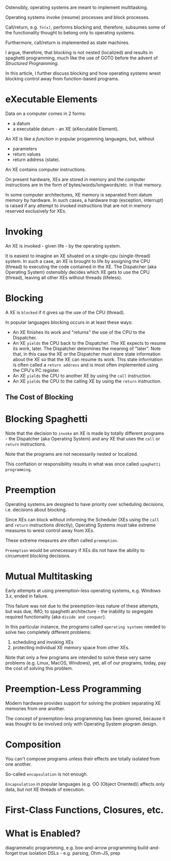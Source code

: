 Ostensibly, operating systems are meant to implement multitasking.

Operating systems invoke (resume) processes and block processes.

Call/return, e.g. `fn(x)`, performs blocking and, therefore, subsumes some of the functionality thought to belong only to operating systems.

Furthermore, call/return is implemented as state machines.

I argue, therefore, that blocking is not nested (localized) and results in spaghetti programming, much like the use of GOTO before the advent of *Structured Programming*.

In this article, I further discuss blocking and how operating systems wrest blocking control away from function-based programs.

# eXecutable Elements
Data on a computer comes in 2 forms:
- a datum
- a executable datum - an XE (eXecutable Element).

An XE is like a *function* in popular progamming languages, but, without
- parameters
- return values
- return address (state).

An XE  contains computer instructions.  

On present hardware, XEs are stored in memory and the computer instructions are in the form of bytes/words/longwords/etc. in that memory.

In some computer architectures, XE memory is separated from datum memory by hardware.  In such cases, a hardware *trap* (exception, interrupt) is raised if any attempt to invoked instructions that are not in memory reserved exclusively for XEs.

# Invoking
An XE is invoked - given life - by the operating system.

It is easiest to imagine an XE situated on a single-cpu (single-thread) system.  In such a case, an XE is brought to life by assigning the CPU (thread) to executing the code contained in the XE.  The Dispatcher (aka Operating System) ostensibly decides which XE gets to use the CPU (thread), leaving all other XEs without threads (lifeless).

# Blocking
A XE is `blocked` if it gives up the use of the CPU (thread).

In popular languages blocking occurs in at least these ways:
- An XE finishes its work and "returns" the use of the CPU to the Dispatcher.
- An XE `yields` the CPU back to the Dispatcher.  The XE expects to resume its work, later.  The Dispatcher determines the meaning of "later".  Note that, in this case the XE or the Dispatcher must store state information about the XE so that the XE can resume its work.  This state information is often called a `return address` and is most often implemented using the CPU's PC register.
- An XE `yields` the CPU to another XE by using the `call` instruction.
- An XE `yields` the CPU to the calling XE by using the `return` instruction.

## The Cost of Blocking


# Blocking Spaghetti
Note that the decision to `invoke` an XE is made by totally different programs - the Dispatcher (aka Operating System) and any XE that uses the `call` or `return` instructions.

Note that the programs are not necessarily nested or localized.  

This conflation or responsibility results in what was once called `spaghetti programming`.

# Preemption
Operating systems are designed to have priority over scheduling decisions, i.e. decisions about blocking.

Since XEs can block without informing the Scheduler (XEs using the `call` and `return` instructions directly), Operating Systems must take extreme measures to wrest control away from XEs.

These extreme measures are often called `preemption`.

`Preemption` would be unnecessary if XEs dis not have the ability to circumvent blocking decisions.


# Mutual Multitasking
Early attempts at using preemption-less operating systems, e.g. Windows 3.x, ended in failure.

This failure was not due to the preemption-less nature of these attempts, but was due, IMO, to spaghetti architecture - the inability to segregate required functionality (aka `divide and conquer`).

In this particular instance, the programs called `operating systems` needed to solve two completely different problems:
1. scheduling and invoking XEs
2. protecting individual XE memory space from other XEs.

Note that only a few programs are intended to solve these very same problems (e.g. Linux, MacOS, Windows), yet, all of our programs, today, pay the cost of solving this problem.

# Preemption-Less Programming
Modern hardware provides support for solving the problem separating XE memories from one another.

The concept of preemption-less programming has been ignored, because it was thought to be involved only with Operating System program design.

# Composition
You can't compose programs unless their effects are totally isolated from one another.

So-called `encapsulation` is not enough.

`Encapsulation` in popular languages (e.g. OO (Object Oriented)) affects only data, but not XE threads of execution.

# First-Class Functions, Closures, etc.


# What is Enabled?
diagrammatic programming, e.g. box-and-arrow programming
build-and-forget
true isolation
DSLs - e.g. parsing, Ohm-JS, prep